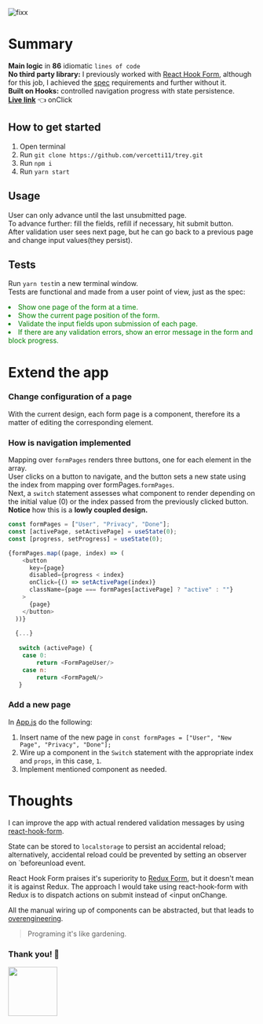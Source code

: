 <img src="https://firebasestorage.googleapis.com/v0/b/menuenapp-prod.appspot.com/o/treyway1.gif?alt=media&token=5917f2b9-a017-4083-843e-15931fb7c70d" alt="fixx" >

# Summary
**Main logic** in **86** idiomatic `lines of code`<br/>
**No third party library:** I previously worked with [React Hook Form](https://github.com/react-hook-form/react-hook-form), although for this job, I achieved the [spec](https://firebasestorage.googleapis.com/v0/b/menuenapp-prod.appspot.com/o/Tray.io%20Frontend%20Engineer%20-%20Technical%20Exercise%20(2).pdf?alt=media&token=8643bc4b-7749-4b94-b3ca-0c38d0a1c16d) requirements and further without it.<br/>
**Built on Hooks:** controlled navigation progress with state persistence.<br/>
[**Live link**](https://treyway.netlify.app) 👈 onClick

## How to get started
1. Open terminal
2. Run `git clone https://github.com/vercetti11/trey.git`
3. Run `npm i`
4. Run `yarn start`

## Usage
User can only advance until the last unsubmitted page.<br/>
To advance further: fill the fields, refill if necessary, hit submit button.<br/>
After validation user sees next page, but he can go back to a previous page and change input values(they persist).

## Tests
Run `yarn test`in a new terminal window.<br/>
Tests are functional and made from a user point of view, just as the spec:
<li style="color:green">Show one page of the form at a time.</li>
<li style="color:green">Show the current page position of the form.</li>
<li style="color:green">Validate the input fields upon submission of each page.</li>
<li style="color:green">If there are any validation errors, show an error message in the form and block progress.</li>



# Extend the app
### Change configuration of a page
With the current design, each form page is a component, therefore its a matter of editing the corresponding element.
### How is navigation implemented
Mapping over `formPages` renders three buttons, one for each element in the array.<br/>
User clicks on a button to navigate, and the button sets a new state using the index from mapping over formPages.`formPages`.<br/>
Next, a `switch` statement assesses what component to render depending on the initial value (0) or the index passed from the previously clicked button.<br/>
**Notice** how this is a **lowly coupled design.**<br/>

```javascript
const formPages = ["User", "Privacy", "Done"];
const [activePage, setActivePage] = useState(0);
const [progress, setProgress] = useState(0);

{formPages.map((page, index) => (
    <button
      key={page}
      disabled={progress < index}
      onClick={() => setActivePage(index)}
      className={page === formPages[activePage] ? "active" : ""}
    >
      {page}
    </button>
  ))}
  
  {...}
  
   switch (activePage) {
    case 0:
        return <FormPageUser/>
    case n:
        return <FormPageN/>
   }
```
### Add a new page
In [App.js](https://github.com/vercetti11/trey/blob/db993fba1a183d9370c6fbeefef726631e88724d/src/App.js#L10) do the following:
1. Insert name of the new page in `const formPages = ["User", "New Page", "Privacy", "Done"];`
2. Wire up a component in the `Switch` statement with the appropriate index and `props`, in this case, `1`.
3. Implement mentioned component as needed.

# Thoughts
I can improve the app with actual rendered validation messages by using [react-hook-form](https://github.com/react-hook-form/react-hook-form).<br/>

State can be stored to `localstorage` to persist an accidental reload; alternatively, accidental reload could be prevented by setting an observer on `beforeunload event.<br/>

React Hook Form praises it's superiority to [Redux Form](https://github.com/redux-form/redux-form), but it doesn't mean it is against Redux. The approach I would take using react-hook-form with Redux is to dispatch actions on submit instead of <input onChange.
<br/>

All the manual wiring up of components can be abstracted, but that leads to [overengineering](https://en.wikipedia.org/wiki/Anti-pattern).

> Programing it's like gardening.

### Thank you! 🙌


<img width="100px" src="https://media.giphy.com/media/YXtmk90x4Uib08lX2y/giphy.gif"/>
